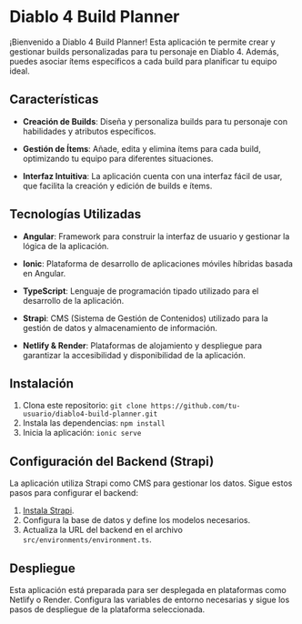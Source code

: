 # Diablo 4 Build Planner

¡Bienvenido a Diablo 4 Build Planner! Esta aplicación te permite crear y gestionar builds personalizadas para tu personaje en Diablo 4. Además, puedes asociar ítems específicos a cada build para planificar tu equipo ideal.

## Características

- **Creación de Builds**: Diseña y personaliza builds para tu personaje con habilidades y atributos específicos.
  
- **Gestión de Ítems**: Añade, edita y elimina ítems para cada build, optimizando tu equipo para diferentes situaciones.

- **Interfaz Intuitiva**: La aplicación cuenta con una interfaz fácil de usar, que facilita la creación y edición de builds e ítems.

## Tecnologías Utilizadas

- **Angular**: Framework para construir la interfaz de usuario y gestionar la lógica de la aplicación.

- **Ionic**: Plataforma de desarrollo de aplicaciones móviles híbridas basada en Angular.

- **TypeScript**: Lenguaje de programación tipado utilizado para el desarrollo de la aplicación.

- **Strapi**: CMS (Sistema de Gestión de Contenidos) utilizado para la gestión de datos y almacenamiento de información.

- **Netlify & Render**: Plataformas de alojamiento y despliegue para garantizar la accesibilidad y disponibilidad de la aplicación.

## Instalación

1. Clona este repositorio: `git clone https://github.com/tu-usuario/diablo4-build-planner.git`
2. Instala las dependencias: `npm install`
3. Inicia la aplicación: `ionic serve`

## Configuración del Backend (Strapi)

La aplicación utiliza Strapi como CMS para gestionar los datos. Sigue estos pasos para configurar el backend:

1. [Instala Strapi](https://strapi.io/documentation/developer-docs/latest/getting-started/installation.html).
2. Configura la base de datos y define los modelos necesarios.
3. Actualiza la URL del backend en el archivo `src/environments/environment.ts`.

## Despliegue

Esta aplicación está preparada para ser desplegada en plataformas como Netlify o Render. Configura las variables de entorno necesarias y sigue los pasos de despliegue de la plataforma seleccionada.
